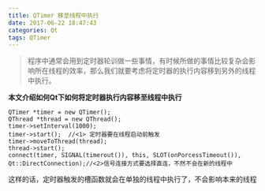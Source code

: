 ```yaml
---
title: QTimer 移至线程中执行
date: 2017-06-22 18:47:43
categories: Qt
tags: QTimer
---
```

> 程序中通常会用到定时器轮训做一些事情，有时候所做的事情比较复杂会影响所在线程的效率，那么我们就要考虑将定时器的执行内容移到另外的线程中执行。

<!--more-->
**本文介绍如何Qt下如何将定时器执行内容移至线程中执行**
```
QTimer *timer = new QTimer();
QThread *thread = new QThread();
timer->setInterval(1000);
timer->start();  //<1> 定时器要在线程启动前触发
timer->moveToThread(thread);
thread->start();
connect(timer, SIGNAL(timerout()), this, SLOT(onPorcessTimeout()), Qt::DirectConnection);//<2>信号连接方式要选择直连，不然不会在新的线程中
```

这样的话，定时器触发的槽函数就会在单独的线程中执行了，不会影响本来的线程